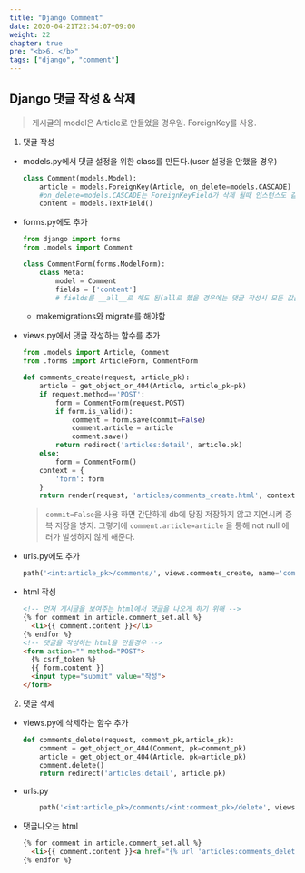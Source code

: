 ```yaml
---
title: "Django Comment"
date: 2020-04-21T22:54:07+09:00
weight: 22
chapter: true
pre: "<b>6. </b>"
tags: ["django", "comment"]
---
```


## Django 댓글 작성 & 삭제

> 게시글의 model은 Article로 만들었을 경우임. ForeignKey를 사용.

1. 댓글 작성

- models.py에서 댓글 설정을 위한 class를 만든다.(user 설정을 안했을 경우)

  ```python
  class Comment(models.Model):
      article = models.ForeignKey(Article, on_delete=models.CASCADE)
      #on_delete=models.CASCADE는 ForeignKeyField가 삭제 될때 인스턴스도 같이 삭제
      content = models.TextField()
  ```

- forms.py에도 추가

  ```python
  from django import forms
  from .models import Comment
  
  class CommentForm(forms.ModelForm):
      class Meta:
          model = Comment
          fields = ['content']
          # fields를 __all__로 해도 됨(all로 했을 경우에는 댓글 작성시 모든 값을 잘 입력 해야한다. *all로 하고 필요한 값을 입력 안했을 경우 저장이 되지 않음)
  ```

  - makemigrations와 migrate를 해야함

- views.py에서 댓글 작성하는 함수를 추가

  ```python
  from .models import Article, Comment
  from .forms import ArticleForm, CommentForm
  
  def comments_create(request, article_pk):
      article = get_object_or_404(Article, article_pk=pk)
      if request.method=='POST':
          form = CommentForm(request.POST)
          if form.is_valid():
              comment = form.save(commit=False)
              comment.article = article
              comment.save()
          return redirect('articles:detail', article.pk)
      else:
          form = CommentForm()
      context = {
          'form': form
      }
      return render(request, 'articles/comments_create.html', context)
  ```

  > `commit=False`을 사용 하면 간단하게 db에 당장 저장하지 않고 지연시켜 중복 저장을 방지. 그렇기에 `comment.article=article` 을 통해  not null 에러가 발생하지 않게 해준다. 

- urls.py에도 추가

  ```python
  path('<int:article_pk>/comments/', views.comments_create, name='comments_create'),
  ```

- html 작성

  ```html
  <!-- 먼저 게시글을 보여주는 html에서 댓글을 나오게 하기 위해 -->
  {% for comment in article.comment_set.all %}
  	<li>{{ comment.content }}</li>
  {% endfor %}
  <!-- 댓글을 작성하는 html을 만들경우 -->
  <form action="" method="POST">
    {% csrf_token %}
    {{ form.content }}
    <input type="submit" value="작성">
  </form>
  ```

2. 댓글 삭제

- views.py에 삭제하는 함수 추가

  ```python
  def comments_delete(request, comment_pk,article_pk):
      comment = get_object_or_404(Comment, pk=comment_pk)
      article = get_object_or_404(Article, pk=article_pk)
      comment.delete()
      return redirect('articles:detail', article.pk)
  ```

- urls.py

  ```python
      path('<int:article_pk>/comments/<int:comment_pk>/delete', views.comments_delete, name='comments_delete')
  ```

- 댓글나오는 html

  ```html
  {% for comment in article.comment_set.all %}
  	<li>{{ comment.content }}<a href="{% url 'articles:comments_delete' article.pk comment.pk %}">삭제</a></li>
  {% endfor %}
  ```

  

